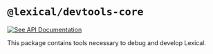 # `@lexical/devtools-core`

[![See API Documentation](https://lexical.dev/img/see-api-documentation.svg)](https://lexical.dev/docs/api/modules/lexical_devtools-core)

This package contains tools necessary to debug and develop Lexical.
